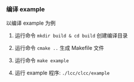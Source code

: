 
### 编译 example

以编译 example 为例

1. 运行命令 `mkdir build & cd build` 创建编译目录

2. 运行命令 `cmake ..` 生成 Makefile 文件

3. 运行命令 `make example`

4. 运行 example 程序: `./lcc/clcc/example`